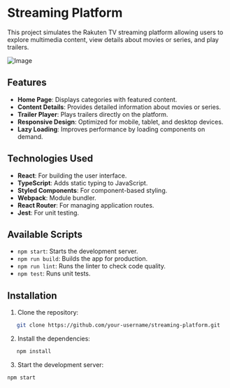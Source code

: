 # Streaming Platform

This project simulates the Rakuten TV streaming platform allowing users to explore multimedia content, view details about movies or series, and play trailers.

![Image](https://github.com/user-attachments/assets/b47c91c7-e592-49c0-a2eb-1edadb291ef0)

## Features

- **Home Page**: Displays categories with featured content.
- **Content Details**: Provides detailed information about movies or series.
- **Trailer Player**: Plays trailers directly on the platform.
- **Responsive Design**: Optimized for mobile, tablet, and desktop devices.
- **Lazy Loading**: Improves performance by loading components on demand.

## Technologies Used

- **React**: For building the user interface.
- **TypeScript**: Adds static typing to JavaScript.
- **Styled Components**: For component-based styling.
- **Webpack**: Module bundler.
- **React Router**: For managing application routes.
- **Jest**: For unit testing.

## Available Scripts

- `npm start`: Starts the development server.
- `npm run build`: Builds the app for production.
- `npm run lint`: Runs the linter to check code quality.
- `npm test`: Runs unit tests.

## Installation

1. Clone the repository:
```bash
   git clone https://github.com/your-username/streaming-platform.git
```

2. Install the dependencies:
```bash
   npm install
```

3. Start the development server:
```bash
npm start
```
